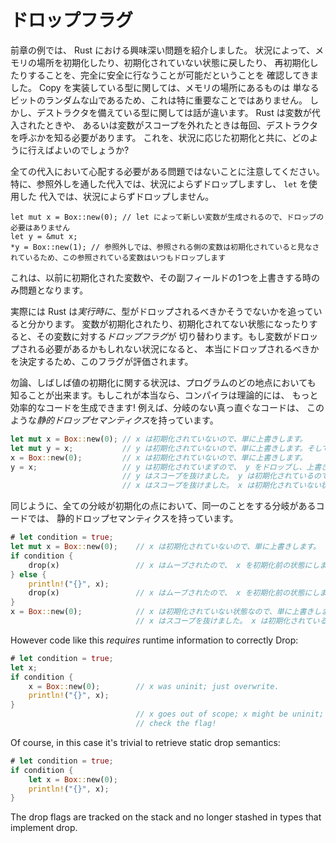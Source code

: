 <!--
# Drop Flags
-->

# ドロップフラグ

<!--
The examples in the previous section introduce an interesting problem for Rust.
We have seen that it's possible to conditionally initialize, deinitialize, and
reinitialize locations of memory totally safely. For Copy types, this isn't
particularly notable since they're just a random pile of bits. However types
with destructors are a different story: Rust needs to know whether to call a
destructor whenever a variable is assigned to, or a variable goes out of scope.
How can it do this with conditional initialization?
-->

前章の例では、 Rust における興味深い問題を紹介しました。
状況によって、メモリの場所を初期化したり、初期化されていない状態に戻したり、
再初期化したりすることを、完全に安全に行なうことが可能だということを
確認してきました。 Copy を実装している型に関しては、メモリの場所にあるものは
単なるビットのランダムな山であるため、これは特に重要なことではありません。
しかし、デストラクタを備えている型に関しては話が違います。 Rust は変数が代入されたときや、
あるいは変数がスコープを外れたときは毎回、デストラクタを呼ぶかを知る必要があります。
これを、状況に応じた初期化と共に、どのように行えばよいのでしょうか?

<!--
Note that this is not a problem that all assignments need worry about. In
particular, assigning through a dereference unconditionally drops, and assigning
in a `let` unconditionally doesn't drop:
-->

全ての代入において心配する必要がある問題ではないことに注意してください。
特に、参照外しを通した代入では、状況によらずドロップしますし、 `let` を使用した
代入では、状況によらずドロップしません。

```
let mut x = Box::new(0); // let によって新しい変数が生成されるので、ドロップの必要はありません
let y = &mut x;
*y = Box::new(1); // 参照外しでは、参照される側の変数は初期化されていると見なされているため、この参照されている変数はいつもドロップします
```

<!--
This is only a problem when overwriting a previously initialized variable or
one of its subfields.
-->

これは、以前に初期化された変数や、その副フィールドの1つを上書きする時のみ問題となります。

<!--
It turns out that Rust actually tracks whether a type should be dropped or not
*at runtime*. As a variable becomes initialized and uninitialized, a *drop flag*
for that variable is toggled. When a variable might need to be dropped, this
flag is evaluated to determine if it should be dropped.
-->

実際には Rust は*実行時に*、型がドロップされるべきかそうでないかを追っていると分かります。
変数が初期化されたり、初期化されてない状態になったりすると、その変数に対する*ドロップフラグ*が
切り替わります。もし変数がドロップされる必要があるかもしれない状況になると、
本当にドロップされるべきかを決定するため、このフラグが評価されます。

<!--
Of course, it is often the case that a value's initialization state can be
statically known at every point in the program. If this is the case, then the
compiler can theoretically generate more efficient code! For instance, straight-
line code has such *static drop semantics*:
-->

勿論、しばしば値の初期化に関する状況は、プログラムのどの地点においても
知ることが出来ます。もしこれが本当なら、コンパイラは理論的には、
もっと効率的なコードを生成できます! 例えば、分岐のない真っ直ぐなコードは、
このような*静的ドロップセマンティクス*を持っています。

```rust
let mut x = Box::new(0); // x は初期化されていないので、単に上書きします。
let mut y = x;           // y は初期化されていないので、単に上書きします。そして x を初期化前の状態にします。
x = Box::new(0);         // x は初期化されていないので、単に上書きします。
y = x;                   // y は初期化されていますので、 y をドロップし、上書きし、そして x を初期化前の状態にします!
                         // y はスコープを抜けました。 y は初期化されているので、 y をドロップします!
                         // x はスコープを抜けました。 x は初期化されていない状態なので、何もしません。
```

<!--
Similarly, branched code where all branches have the same behavior with respect
to initialization has static drop semantics:
-->

同じように、全ての分岐が初期化の点において、同一のことをする分岐があるコードでは、
静的ドロップセマンティクスを持っています。

```rust
# let condition = true;
let mut x = Box::new(0);    // x は初期化されていないので、単に上書きします。
if condition {
    drop(x)                 // x はムーブされたので、 x を初期化前の状態にします。
} else {
    println!("{}", x);
    drop(x)                 // x はムーブされたので、 x を初期化前の状態にします。
}
x = Box::new(0);            // x は初期化されていない状態なので、単に上書きします。
                            // x はスコープを抜けました。 x は初期化されているので、 x をドロップします!
```

However code like this *requires* runtime information to correctly Drop:

```rust
# let condition = true;
let x;
if condition {
    x = Box::new(0);        // x was uninit; just overwrite.
    println!("{}", x);
}
                            // x goes out of scope; x might be uninit;
                            // check the flag!
```

Of course, in this case it's trivial to retrieve static drop semantics:

```rust
# let condition = true;
if condition {
    let x = Box::new(0);
    println!("{}", x);
}
```

The drop flags are tracked on the stack and no longer stashed in types that
implement drop.
